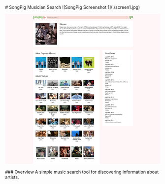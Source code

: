 <span align="center">
# SongPig Musician Search
![SongPig Screenshot 1](./screen1.jpg)

![SongPig Screenshot 2](./screen2.jpg)

</span>
### Overview
A simple music search tool for discovering information about artists.
